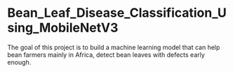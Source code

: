# Bean_Leaf_Disease_Classification_Using_MobileNetV3
The goal of this project is to build a machine learning model that can help bean farmers mainly in Africa, detect bean leaves with defects early enough.
